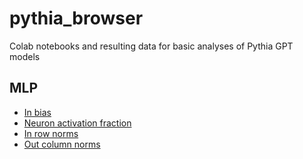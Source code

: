 # pythia_browser
Colab notebooks and resulting data for basic analyses of Pythia GPT models

## MLP
* [In bias](https://antipiano.com/pythia_browser/section/in_bias/)
* [Neuron activation fraction](https://antipiano.com/pythia_browser/section/act_frac/)
* [In row norms](https://antipiano.com/pythia_browser/section/in_row_norm/)
* [Out column norms](https://antipiano.com/pythia_browser/section/out_col_norm/)